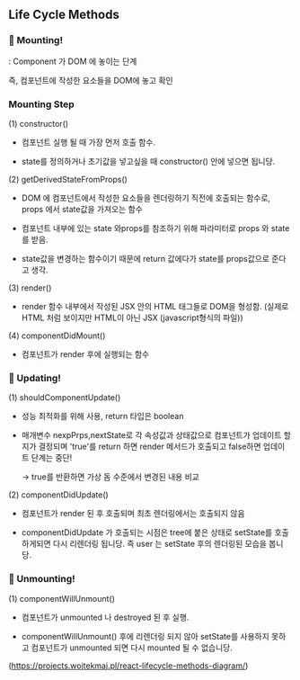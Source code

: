 
## Life Cycle Methods

### 🌹 Mounting!

: Component 가 DOM 에 놓이는 단계

즉, 컴포넌트에 작성한 요소들을 DOM에 놓고 확인


### Mounting Step

(1) constructor()
- 컴포넌트 실행 될 때 가장 먼저 호출 함수.

- state를 정의하거나 초기값을 넣고싶을 때 constructor() 안에 넣으면 됩니당.


(2) getDerivedStateFromProps()
- DOM 에 컴포넌트에서 작성한 요소들을 렌더링하기 직전에 호출되는 함수로, props 에서 state값을 가져오는 함수

- 컴포넌트 내부에 있는 state 와props를 참조하기 위해 파라미터로 props 와 state를 받음.
  
- state값을 변경하는 함수이기 때문에 return 값에다가 state를 props값으로 준다고 생각.

  
(3) render()
- render 함수 내부에서 작성된 JSX 안의 HTML 태그들로 DOM을 형성함. (실제로 HTML 처럼 보이지만 HTML이 아닌 JSX (javascript형식의 파일))

  
(4) componentDidMount()
- 컴포넌트가 render 후에 실행되는 함수

  
### 🌹 Updating!
 
(1) shouldComponentUpdate()
- 성능 최적화를 위해 사용, return 타입은 boolean

- 매개변수 nexpPrps,nextState로 각 속성값과 상태값으로 컴포넌트가 업데이트 할지가 결정되며 'true'를 return 하면 render 메서드가 호출되고 false하면 업데이트 단계는 중단!
  
  -> true를 반환하면 가상 돔 수준에서 변경된 내용 비교

  
(2) componentDidUpdate()
- 컴포넌트가 render 된 후 호출되며 최초 렌더링에서는 호출되지 않음

- componentDidUpdate 가 호출되는 시점은 tree에 붙은 상태로 setState를 호출하게되면 다시 리렌더링 됩니당. 즉 user 는 setState 후의 렌더링된 모습을 봅니당.

  
### 🌹 Unmounting!
  
(1) componentWillUnmount()
- 컴포넌트가 unmounted 나 destroyed 된 후 실행.
 
- componentWillUnmount() 후에 리렌더링 되지 않아 setState를 사용하지 못하고 컴포넌트가 unmounted 되면 다시 mounted 될 수 없습니당.




 (https://projects.wojtekmaj.pl/react-lifecycle-methods-diagram/)
